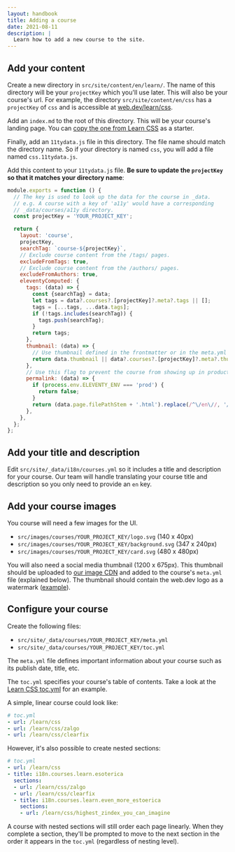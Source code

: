 ```yaml
---
layout: handbook
title: Adding a course
date: 2021-08-11
description: |
  Learn how to add a new course to the site.
---
```


## Add your content

Create a new directory in `src/site/content/en/learn/`. The name of this
directory will be your `projectKey` which you'll use later. This will also be
your course's url. For example, the directory `src/site/content/en/css` has a
`projectKey` of `css` and is accessible at [web.dev/learn/css](https://web.dev/learn/css).

Add an `index.md` to the root of this directory. This will be your course's
landing page. You can [copy the one from Learn CSS](https://github.com/GoogleChrome/web.dev/blob/main/src/site/content/en/learn/css/index.md) as a starter.

Finally, add an `11tydata.js` file in this directory. The file name should match
the directory name. So if your directory is named `css`, you will add a file
named `css.11tydata.js`.

Add this content to your `11tydata.js` file. **Be sure to update the
`projectKey` so that it matches your directory name**:

```js
module.exports = function () {
  // The key is used to look up the data for the course in _data.
  // e.g. A course with a key of 'a11y' would have a corresponding
  // _data/courses/a11y directory.
  const projectKey = 'YOUR_PROJECT_KEY';

  return {
    layout: 'course',
    projectKey,
    searchTag: `course-${projectKey}`,
    // Exclude course content from the /tags/ pages.
    excludeFromTags: true,
    // Exclude course content from the /authors/ pages.
    excludeFromAuthors: true,
    eleventyComputed: {
      tags: (data) => {
        const {searchTag} = data;
        let tags = data?.courses?.[projectKey]?.meta?.tags || [];
        tags = [...tags, ...data.tags];
        if (!tags.includes(searchTag)) {
          tags.push(searchTag);
        }
        return tags;
      },
      thumbnail: (data) => {
        // Use thumbnail defined in the frontmatter or in the meta.yml file.
        return data.thumbnail || data?.courses?.[projectKey]?.meta?.thumbnail;
      },
      // Use this flag to prevent the course from showing up in production.
      permalink: (data) => {
        if (process.env.ELEVENTY_ENV === 'prod') {
          return false;
        }
        return (data.page.filePathStem + '.html').replace(/^\/en\//, '/');
      },
    },
  };
};
```

## Add your title and description

Edit `src/site/_data/i18n/courses.yml` so it includes a title and description
for your course. Our team will handle translating your course title and
description so you only need to provide an `en` key.

## Add your course images

You course will need a few images for the UI.

- `src/images/courses/YOUR_PROJECT_KEY/logo.svg` (140 x 40px)
- `src/images/courses/YOUR_PROJECT_KEY/background.svg` (347 x 240px)
- `src/images/courses/YOUR_PROJECT_KEY/card.svg` (480 x 480px)

You will also need a social media thumbnail (1200 x 675px). This thumbnail
should be uploaded to [our image CDN](/markup-media/#using-the-images-cdn) and
added to the course's `meta.yml` file (explained below). The thumbnail should
contain the web.dev logo as a watermark ([example](https://web-dev.imgix.net/image/foR0vJZKULb5AGJExlazy1xYDgI2/VmeHSQWK5LExsQQ0gUxh.svg?auto=format&fit=max&w=1200&fm=auto)).

## Configure your course

Create the following files:

- `src/site/_data/courses/YOUR_PROJECT_KEY/meta.yml`
- `src/site/_data/courses/YOUR_PROJECT_KEY/toc.yml`

The `meta.yml` file defines important information about your course such as its
publish date, title, etc.

The `toc.yml` specifies your course's table of contents. Take a look at the
[Learn CSS toc.yml](https://github.com/GoogleChrome/web.dev/blob/main/src/site/_data/courses/css/toc.yml) for an example.

A simple, linear course could look like:

```yaml
# toc.yml
- url: /learn/css
- url: /learn/css/zalgo
- url: /learn/css/clearfix
```

However, it's also possible to create nested sections:

```yaml
# toc.yml
- url: /learn/css
- title: i18n.courses.learn.esoterica
  sections:
  - url: /learn/css/zalgo
  - url: /learn/css/clearfix
  - title: i18n.courses.learn.even_more_estoerica
    sections:
    - url: /learn/css/highest_zindex_you_can_imagine
```

A course with nested sections will still order each page linearly.
When they complete a section, they'll be prompted to move to the next section in the order it appears in the `toc.yml` (regardless of nesting level).
